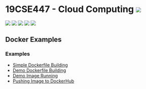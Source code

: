 # 19CSE447 - Cloud Computing ![](https://img.shields.io/badge/-Live-brightgreen)
![](https://img.shields.io/badge/Batch-19EEE-lightgreen) ![](https://img.shields.io/badge/Batch-19ELC-lightgreen) ![](https://img.shields.io/badge/UG-blue) ![](https://img.shields.io/badge/Subject-Cloud-blue) ![](https://img.shields.io/badge/Subject-Elective-purple)

## Docker Examples

### Examples
- [Simple Dockerfile Building](https://www.youtube.com/watch?v=0HCBQpfQE7o)
- [Demo Dockerfile Building](https://www.youtube.com/watch?v=lrTBwlW46Ik)
- [Demo Image Running](https://www.youtube.com/watch?v=ND-qkZVc3KM)
- [Pushing Image to DockerHub](https://www.youtube.com/watch?v=pBdN1OlWGQc)


